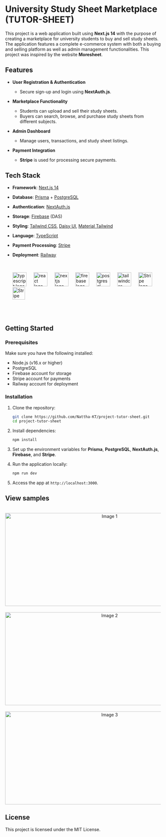 # University Study Sheet Marketplace (TUTOR-SHEET)

This project is a web application built using **Next.js 14** with the purpose of creating a marketplace for university students to buy and sell study sheets. The application features a complete e-commerce system with both a buying and selling platform as well as admin management functionalities. This project was inspired by the website **Moresheet**.

## Features

- **User Registration & Authentication**
  - Secure sign-up and login using **NextAuth.js**.
- **Marketplace Functionality**
  - Students can upload and sell their study sheets.
  - Buyers can search, browse, and purchase study sheets from different subjects.
- **Admin Dashboard**

  - Manage users, transactions, and study sheet listings.

- **Payment Integration**
  - **Stripe** is used for processing secure payments.

## Tech Stack

- **Framework**: [Next.js 14](https://nextjs.org/)
- **Database**: [Prisma](https://www.prisma.io/) + [PostgreSQL](https://www.postgresql.org/)
- **Authentication**: [NextAuth.js](https://next-auth.js.org/)
- **Storage**: [Firebase](https://firebase.google.com/) (DAS)
- **Styling**: [Tailwind CSS](https://tailwindcss.com/), [Daisy UI](https://daisyui.com/), [Material Tailwind](https://www.material-tailwind.com/)
- **Language**: [TypeScript](https://www.typescriptlang.org/)
- **Payment Processing**: [Stripe](https://stripe.com/)
- **Deployment**: [Railway](https://railway.app/)

    <br/>
    <br/>

  <div align="left">
    <img src="https://cdn.jsdelivr.net/gh/devicons/devicon/icons/typescript/typescript-original.svg" height="45" alt="typescript logo"  />
    <img width="15" />
    <img src="https://cdn.jsdelivr.net/gh/devicons/devicon/icons/react/react-original.svg" height="45" alt="react logo"  />
    <img width="15" />
    <img src="https://cdn.jsdelivr.net/gh/devicons/devicon/icons/nextjs/nextjs-original.svg" height="45" alt="nextjs logo"  />
    <img width="15" />
    <img src="https://cdn.jsdelivr.net/gh/devicons/devicon/icons/firebase/firebase-plain.svg" height="45" alt="firebase logo"  />
    <img width="15" />
    <img src="https://cdn.jsdelivr.net/gh/devicons/devicon/icons/postgresql/postgresql-original.svg" height="45" alt="postgresql logo"  />
    <img width="15" />
    <img src="https://upload.wikimedia.org/wikipedia/commons/d/d5/Tailwind_CSS_Logo.svg" height="45" alt="tailwindcss logo"  />
    <img width="15" />
    <img src="https://logos-world.net/wp-content/uploads/2022/12/Stripe-Emblem.png" height="45" alt="Stripe logo"  />
    <img width="15" />
    <img src="https://img.daisyui.com/images/daisyui-logo/daisyui-logotype.svg" height="40" alt="Stripe logo"  />
    <img width="15" />
  </div>

<!-- <div align="left">
  <img width="25" />
  <img src="https://img.daisyui.com/images/daisyui-logo/daisyui-logotype.svg" height="40" alt="Stripe logo"  />
  <img width="15" />
</div> -->

  <br/>
  <br/>

## Getting Started

### Prerequisites

Make sure you have the following installed:

- Node.js (v16.x or higher)
- PostgreSQL
- Firebase account for storage
- Stripe account for payments
- Railway account for deployment

### Installation

1. Clone the repository:

   ```bash
   git clone https://github.com/Nattha-KT/project-tutor-sheet.git
   cd project-tutor-sheet
   ```

2. Install dependencies:

   ```bash
   npm install
   ```

3. Set up the environment variables for **Prisma**, **PostgreSQL**, **NextAuth.js**, **Firebase**, and **Stripe**.

4. Run the application locally:

   ```bash
   npm run dev
   ```

5. Access the app at `http://localhost:3000`.

## View samples

<br/>
 <div align="center" style="display: flex; flex-direction: column; align-items: center; gap: 20px;">
    <img src="./public/readme-show/readme-show1.png" height="300" width='660' alt="Image 1" />
    <img src="./public/readme-show/readme-show2.png" height="300" width='660' alt="Image 2" />
    <img src="./public/readme-show/readme-show3.png" height="300" width='660' alt="Image 3" />
</div>

## License

This project is licensed under the MIT License.

